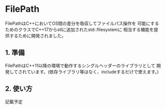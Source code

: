 # FilePath

FilePathはC++においてOS間の差分を吸収してファイルパス操作を
可能にするためのクラスでC++17からstlに追加されたstd::filesystemに
相当する機能を提供するために開発されました。

## 1. 準備

FilePathはC++11以降の環境で動作するシングルヘッダーのライブラリとして
開発してされています。(依存ライブラリ等はなく、includeするだけで使えます。)

## 2. 使い方

記載予定
